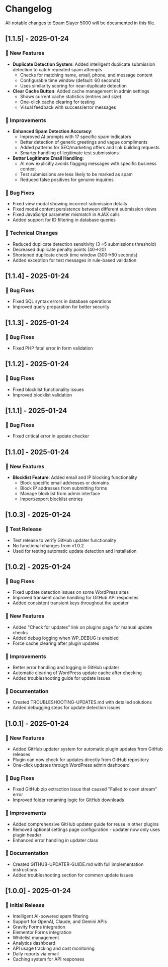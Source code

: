 # Changelog

All notable changes to Spam Slayer 5000 will be documented in this file.

## [1.1.5] - 2025-01-24

### 🚀 New Features
- **Duplicate Detection System**: Added intelligent duplicate submission detection to catch repeated spam attempts
  - Checks for matching name, email, phone, and message content
  - Configurable time window (default: 60 seconds)
  - Uses similarity scoring for near-duplicate detection
- **Clear Cache Button**: Added cache management in admin settings
  - Shows current cache statistics (entries and size)
  - One-click cache clearing for testing
  - Visual feedback with success/error messages

### 🔧 Improvements
- **Enhanced Spam Detection Accuracy**:
  - Improved AI prompts with 17 specific spam indicators
  - Better detection of generic greetings and vague compliments
  - Added patterns for SEO/marketing offers and link building requests
  - Smarter handling of legitimate test submissions
- **Better Legitimate Email Handling**:
  - AI now explicitly avoids flagging messages with specific business context
  - Test submissions are less likely to be marked as spam
  - Reduced false positives for genuine inquiries

### 🐛 Bug Fixes
- Fixed view modal showing incorrect submission details
- Fixed modal content persistence between different submission views
- Fixed JavaScript parameter mismatch in AJAX calls
- Added support for ID filtering in database queries

### 🔄 Technical Changes
- Reduced duplicate detection sensitivity (3→5 submissions threshold)
- Decreased duplicate penalty points (40→20)
- Shortened duplicate check time window (300→60 seconds)
- Added exception for test messages in rule-based validation

## [1.1.4] - 2025-01-24

### 🐛 Bug Fixes
- Fixed SQL syntax errors in database operations
- Improved query preparation for better security

## [1.1.3] - 2025-01-24

### 🐛 Bug Fixes
- Fixed PHP fatal error in form validation

## [1.1.2] - 2025-01-24

### 🐛 Bug Fixes
- Fixed blocklist functionality issues
- Improved blocklist validation

## [1.1.1] - 2025-01-24

### 🐛 Bug Fixes
- Fixed critical error in update checker

## [1.1.0] - 2025-01-24

### 🚀 New Features
- **Blocklist Feature**: Added email and IP blocking functionality
  - Block specific email addresses or domains
  - Block IP addresses from submitting forms
  - Manage blocklist from admin interface
  - Import/export blocklist entries

## [1.0.3] - 2025-01-24

### 🧪 Test Release
- Test release to verify GitHub updater functionality
- No functional changes from v1.0.2
- Used for testing automatic update detection and installation

## [1.0.2] - 2025-01-24

### 🐛 Bug Fixes
- Fixed update detection issues on some WordPress sites
- Improved transient cache handling for GitHub API responses
- Added consistent transient keys throughout the updater

### 🚀 New Features
- Added "Check for updates" link on plugins page for manual update checks
- Added debug logging when WP_DEBUG is enabled
- Force cache clearing after plugin updates

### 🔧 Improvements
- Better error handling and logging in GitHub updater
- Automatic clearing of WordPress update cache after checking
- Added troubleshooting guide for update issues

### 📝 Documentation
- Created TROUBLESHOOTING-UPDATES.md with detailed solutions
- Added debugging steps for update detection issues

## [1.0.1] - 2025-01-24

### 🚀 New Features
- Added GitHub updater system for automatic plugin updates from GitHub releases
- Plugin can now check for updates directly from GitHub repository
- One-click updates through WordPress admin dashboard

### 🐛 Bug Fixes
- Fixed GitHub zip extraction issue that caused "Failed to open stream" error
- Improved folder renaming logic for GitHub downloads

### 🔧 Improvements
- Added comprehensive GitHub updater guide for reuse in other plugins
- Removed optional settings page configuration - updater now only uses plugin header
- Enhanced error handling in updater class

### 📝 Documentation
- Created GITHUB-UPDATER-GUIDE.md with full implementation instructions
- Added troubleshooting section for common update issues

## [1.0.0] - 2025-01-24

### 🎉 Initial Release
- Intelligent AI-powered spam filtering
- Support for OpenAI, Claude, and Gemini APIs
- Gravity Forms integration
- Elementor Forms integration
- Whitelist management
- Analytics dashboard
- API usage tracking and cost monitoring
- Daily reports via email
- Caching system for API responses